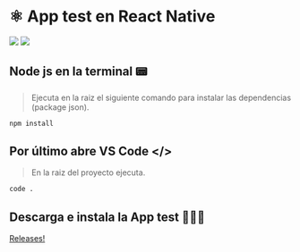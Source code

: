 # ⚛️ App test en React Native

<a href="https://nodejs.org/en/download" target="_blank">
<img src="https://img.shields.io/badge/LTS%20v20.13.1-%235FA04E?style=flat-square&logo=nodedotjs&logoColor=%235FA04E&label=Node%20js&labelColor=white"></a>

<a href="https://code.visualstudio.com/" target="_blank">
<img src="https://img.shields.io/badge/Visual%20Studio%20Code-%23007ACC?style=flat-square&logo=visualstudiocode"></a>

## Node js en la terminal 📟

> Ejecuta en la raiz el siguiente comando para instalar las dependencias (package json).

```sh
npm install
```

## Por último abre VS Code </>

> En la raiz del proyecto ejecuta.

```sh
code .
```

## Descarga e instala la App test 👨🏻‍💻

<a href="https://code.visualstudio.com/" target="_blank">Releases!</a>
